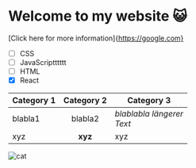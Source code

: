 # Welcome to my website 😺

[Click here for more information]{https://google.com}

- [ ] CSS
- [ ] JavaScriptttttt
- [ ] HTML
- [x] React

| Category 1 | Category 2 | Category 3 |
| -- | :--: | -- |
| blabla1 | blabla2 | _blablabla längerer_ <br> _Text_ |
| xyz | **xyz** | xyz |


![cat](https://upload.wikimedia.org/wikipedia/commons/d/d4/Cat_March_2010-1a.jpg)
